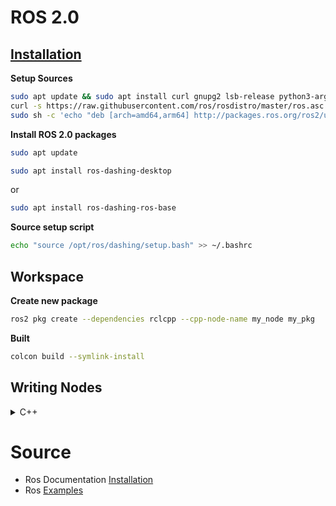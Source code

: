 
# ROS 2.0

## [Installation](https://index.ros.org/doc/ros2/Installation/Dashing/Linux-Install-Debians)

**Setup Sources**

```bash
sudo apt update && sudo apt install curl gnupg2 lsb-release python3-argcomplete python3-colcon-common-extensions
curl -s https://raw.githubusercontent.com/ros/rosdistro/master/ros.asc | sudo apt-key add -
sudo sh -c 'echo "deb [arch=amd64,arm64] http://packages.ros.org/ros2/ubuntu `lsb_release -cs` main" > /etc/apt/sources.list.d/ros2-latest.list'
```

**Install ROS 2.0 packages**

```bash
sudo apt update
```

```bash
sudo apt install ros-dashing-desktop
```

or

```bash
sudo apt install ros-dashing-ros-base
```

**Source setup script**
```bash
echo "source /opt/ros/dashing/setup.bash" >> ~/.bashrc
```

## Workspace

**Create new package**
```bash
ros2 pkg create --dependencies rclcpp --cpp-node-name my_node my_pkg
```

**Built**

```bash
colcon build --symlink-install
```

## Writing Nodes

<details><summary>C++</summary><blockquote><p>

<details><summary>Publisher</summary>

**member_function.cpp:**
```cpp
#include <chrono>
#include <memory>

#include "rclcpp/rclcpp.hpp"
#include "std_msgs/msg/string.hpp"

using namespace std::chrono_literals;

class MinimalPublisher : public rclcpp::Node {
public:
  MinimalPublisher()
  : Node("minimal_publisher"), count_(0) {
    publisher_ = this->create_publisher<std_msgs::msg::String>("topic", 10);
    timer_ = this->create_wall_timer(
      500ms, std::bind(&MinimalPublisher::timer_callback, this));
  }
private:
  void timer_callback() {
    auto message = std_msgs::msg::String();
    message.data = "Hello, world! " + std::to_string(count_++);
    RCLCPP_INFO(this->get_logger(), "Publishing: '%s'", message.data.c_str());
    publisher_->publish(message);
  }
  rclcpp::TimerBase::SharedPtr timer_;
  rclcpp::Publisher<std_msgs::msg::String>::SharedPtr publisher_;
  size_t count_;
};
```

**CMakeLists.txt:**
```cmake
find_package(ament_cmake REQUIRED)
find_package(rclcpp REQUIRED)
find_package(std_msgs REQUIRED)

add_executable(publisher_member_function member_function.cpp)
ament_target_dependencies(publisher_member_function rclcpp std_msgs)
```
</details>

<details><summary>Subscriber</summary>

**member_function.cpp:**
```cpp
#include <memory>
#include "rclcpp/rclcpp.hpp"
#include "std_msgs/msg/string.hpp"
using std::placeholders::_1;

class MinimalSubscriber : public rclcpp::Node {
public:
  MinimalSubscriber() : Node("minimal_subscriber") {
    subscription_ = this->create_subscription<std_msgs::msg::String>(
      "topic", 10, std::bind(&MinimalSubscriber::topic_callback, this, _1));
  }
private:
  void topic_callback(const std_msgs::msg::String::SharedPtr msg) const {
    RCLCPP_INFO(this->get_logger(), "I heard: '%s'", msg->data.c_str());
  }
  rclcpp::Subscription<std_msgs::msg::String>::SharedPtr subscription_;
};
```

**CMakeLists.txt:**
```cmake
find_package(ament_cmake REQUIRED)
find_package(rclcpp REQUIRED)
find_package(std_msgs REQUIRED)

add_executable(subscriber_member_function member_function.cpp)
ament_target_dependencies(subscriber_member_function rclcpp std_msgs)
```
</details>

<details><summary>Service</summary>

**main.cpp:**
```cpp
#include <inttypes.h>
#include <memory>
#include "example_interfaces/srv/add_two_ints.hpp"
#include "rclcpp/rclcpp.hpp"

using AddTwoInts = example_interfaces::srv::AddTwoInts;
rclcpp::Node::SharedPtr g_node = nullptr;

void handle_service(
  const std::shared_ptr<rmw_request_id_t> request_header,
  const std::shared_ptr<AddTwoInts::Request> request,
  const std::shared_ptr<AddTwoInts::Response> response) {
  (void)request_header;
  RCLCPP_INFO(
    g_node->get_logger(),
    "request: %" PRId64 " + %" PRId64, request->a, request->b);
  response->sum = request->a + request->b;
}

int main(int argc, char ** argv) {
  rclcpp::init(argc, argv);
  g_node = rclcpp::Node::make_shared("minimal_service");
  auto server = g_node->create_service<AddTwoInts>("add_two_ints", handle_service);
  rclcpp::spin(g_node);
  rclcpp::shutdown();
  g_node = nullptr;
  return 0;
}
```

**CMakeLists.txt:**
```cmake
find_package(ament_cmake REQUIRED)
find_package(example_interfaces REQUIRED)
find_package(rclcpp REQUIRED)

add_executable(service_main main.cpp)
ament_target_dependencies(service_main rclcpp example_interfaces)
```
</details>

<details><summary>Client</summary>

**main.cpp:**
```cpp
#include <chrono>
#include <cinttypes>
#include <memory>
#include "example_interfaces/srv/add_two_ints.hpp"
#include "rclcpp/rclcpp.hpp"

using AddTwoInts = example_interfaces::srv::AddTwoInts;

int main(int argc, char * argv[]) {
  rclcpp::init(argc, argv);
  auto node = rclcpp::Node::make_shared("minimal_client");
  auto client = node->create_client<AddTwoInts>("add_two_ints");
  while (!client->wait_for_service(std::chrono::seconds(1))) {
    if (!rclcpp::ok()) {
      RCLCPP_ERROR(node->get_logger(), "client interrupted while waiting for service to appear.");
      return 1;
    }
    RCLCPP_INFO(node->get_logger(), "waiting for service to appear...");
  }
  auto request = std::make_shared<AddTwoInts::Request>();
  request->a = 41;
  request->b = 1;
  auto result_future = client->async_send_request(request);
  if (rclcpp::spin_until_future_complete(node, result_future) !=
    rclcpp::executor::FutureReturnCode::SUCCESS) {
    RCLCPP_ERROR(node->get_logger(), "service call failed :(");
    return 1;
  }
  auto result = result_future.get();
  RCLCPP_INFO(node->get_logger(), "result of %" PRId64 " + %" PRId64 " = %" PRId64,
    request->a, request->b, result->sum);
  rclcpp::shutdown();
  return 0;
}
```

**CMakeLists.txt:**
```cmake
find_package(ament_cmake REQUIRED)
find_package(example_interfaces REQUIRED)
find_package(rclcpp REQUIRED)

add_executable(client_main main.cpp)
ament_target_dependencies(client_main rclcpp example_interfaces)
```
</details>

</details>

# Source

* Ros Documentation [Installation](https://index.ros.org/doc/ros2/Installation/)
* Ros [Examples](https://github.com/ros2/examples)